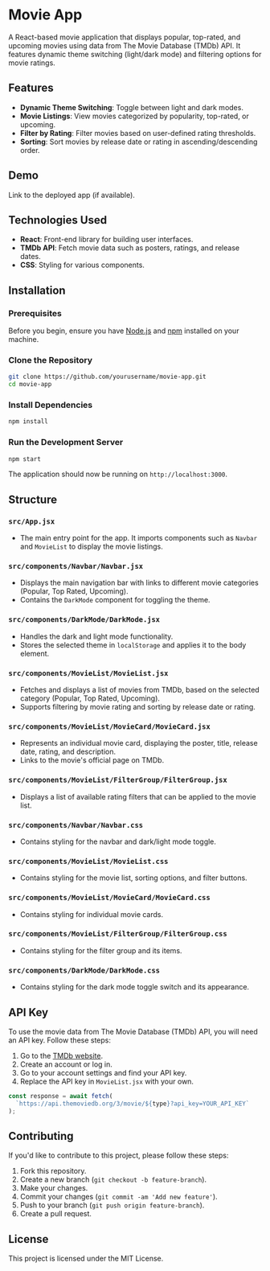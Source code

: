 
# Movie App

A React-based movie application that displays popular, top-rated, and upcoming movies using data from The Movie Database (TMDb) API. It features dynamic theme switching (light/dark mode) and filtering options for movie ratings.

## Features

- **Dynamic Theme Switching**: Toggle between light and dark modes.
- **Movie Listings**: View movies categorized by popularity, top-rated, or upcoming.
- **Filter by Rating**: Filter movies based on user-defined rating thresholds.
- **Sorting**: Sort movies by release date or rating in ascending/descending order.

## Demo

Link to the deployed app (if available).

## Technologies Used

- **React**: Front-end library for building user interfaces.
- **TMDb API**: Fetch movie data such as posters, ratings, and release dates.
- **CSS**: Styling for various components.

## Installation

### Prerequisites

Before you begin, ensure you have [Node.js](https://nodejs.org/) and [npm](https://www.npmjs.com/) installed on your machine.

### Clone the Repository

```bash
git clone https://github.com/yourusername/movie-app.git
cd movie-app
```

### Install Dependencies

```bash
npm install
```

### Run the Development Server

```bash
npm start
```

The application should now be running on `http://localhost:3000`.

## Structure

### `src/App.jsx`

- The main entry point for the app. It imports components such as `Navbar` and `MovieList` to display the movie listings.

### `src/components/Navbar/Navbar.jsx`

- Displays the main navigation bar with links to different movie categories (Popular, Top Rated, Upcoming).
- Contains the `DarkMode` component for toggling the theme.

### `src/components/DarkMode/DarkMode.jsx`

- Handles the dark and light mode functionality.
- Stores the selected theme in `localStorage` and applies it to the body element.

### `src/components/MovieList/MovieList.jsx`

- Fetches and displays a list of movies from TMDb, based on the selected category (Popular, Top Rated, Upcoming).
- Supports filtering by movie rating and sorting by release date or rating.

### `src/components/MovieList/MovieCard/MovieCard.jsx`

- Represents an individual movie card, displaying the poster, title, release date, rating, and description.
- Links to the movie's official page on TMDb.

### `src/components/MovieList/FilterGroup/FilterGroup.jsx`

- Displays a list of available rating filters that can be applied to the movie list.

### `src/components/Navbar/Navbar.css`

- Contains styling for the navbar and dark/light mode toggle.

### `src/components/MovieList/MovieList.css`

- Contains styling for the movie list, sorting options, and filter buttons.

### `src/components/MovieList/MovieCard/MovieCard.css`

- Contains styling for individual movie cards.

### `src/components/MovieList/FilterGroup/FilterGroup.css`

- Contains styling for the filter group and its items.

### `src/components/DarkMode/DarkMode.css`

- Contains styling for the dark mode toggle switch and its appearance.

## API Key

To use the movie data from The Movie Database (TMDb) API, you will need an API key. Follow these steps:

1. Go to the [TMDb website](https://www.themoviedb.org/).
2. Create an account or log in.
3. Go to your account settings and find your API key.
4. Replace the API key in `MovieList.jsx` with your own.

```js
const response = await fetch(
  `https://api.themoviedb.org/3/movie/${type}?api_key=YOUR_API_KEY`
);
```

## Contributing

If you'd like to contribute to this project, please follow these steps:

1. Fork this repository.
2. Create a new branch (`git checkout -b feature-branch`).
3. Make your changes.
4. Commit your changes (`git commit -am 'Add new feature'`).
5. Push to your branch (`git push origin feature-branch`).
6. Create a pull request.

## License

This project is licensed under the MIT License.
